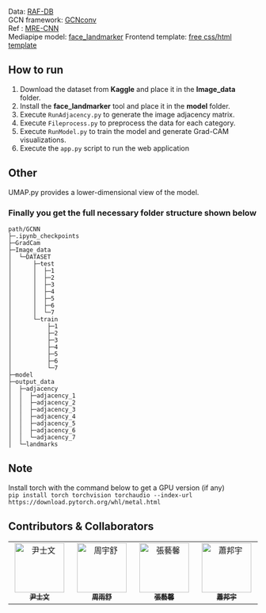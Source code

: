 
Data: [RAF-DB](https://www.kaggle.com/datasets/shuvoalok/raf-db-dataset) <br/>
GCN framework: [GCNconv](https://arxiv.org/pdf/1609.02907) <br/>
Ref : [MRE-CNN](https://arxiv.org/pdf/1807.10575) <br/>
Mediapipe model: [face_landmarker](https://huggingface.co/lithiumice/models_hub/blob/8a7b241f38e33d194a06f881a1211b3e7eda4edd/face_landmarker.task)
Frontend template: [free css/html template](https://www.free-css.com/free-css-templates/page274/agency-perfect)
## How to run
1. Download the dataset from **Kaggle** and place it in the **Image_data** folder.
2. Install the **face_landmarker** tool and place it in the **model** folder.
3. Execute `RunAdjacency.py` to generate the image adjacency matrix.
4. Execute `Fileprocess.py` to preprocess the data for each category.
5. Execute `RunModel.py` to train the model and generate Grad-CAM visualizations.
6. Execute the `app.py` script to run the web application

## Other
UMAP.py provides a lower-dimensional view of the model.

### Finally you get the full necessary folder structure shown below
```
path/GCNN
├─.ipynb_checkpoints
├─GradCam
├─Image_data
│  └─DATASET
│      ├─test
│      │  ├─1
│      │  ├─2
│      │  ├─3
│      │  ├─4
│      │  ├─5
│      │  ├─6
│      │  └─7
│      └─train
│          ├─1
│          ├─2
│          ├─3
│          ├─4
│          ├─5
│          ├─6
│          └─7
├─model
├─output_data
│  ├─adjacency
│  │  ├─adjacency_1
│  │  ├─adjacency_2
│  │  ├─adjacency_3
│  │  ├─adjacency_4
│  │  ├─adjacency_5
│  │  ├─adjacency_6
│  │  └─adjacency_7
│  └─landmarks
```

## Note
Install torch with the command below to get a GPU version (if any)<br/>
`pip install torch torchvision torchaudio --index-url https://download.pytorch.org/whl/metal.html` <br/>

## Contributors & Collaborators

<table>
  <tbody>
      <td align="center" valign="top" width="14.28%"><a href="https://github.com/hihisw"><img src="https://avatars.githubusercontent.com/u/91866927?v=4" width="100px;" alt="尹士文"/><br /><sub><b>尹士文</b></sub></a>
      <td align="center" valign="top" width="14.28%"><a href="https://github.com/cys0107"><img src="https://avatars.githubusercontent.com/u/91866945?v=4" width="100px;" alt="周宇舒"/><br /><sub><b>周雨舒</b></sub></a>
      <td align="center" valign="top" width="14.28%"><a href="https://github.com/hsin6"><img src="https://avatars.githubusercontent.com/u/91867022?v=4" width="100px;" alt="張藝馨"/><br /><sub><b>張藝馨</b></sub></a>
      <td align="center" valign="top" width="14.28%"><a href="https://github.com/bunnnn1002"><img src="https://avatars.githubusercontent.com/u/91866935?v=4" width="100px;" alt="蕭邦宇"/><br /><sub><b>蕭邦宇</b></sub></a>
  </tbody>
</table>